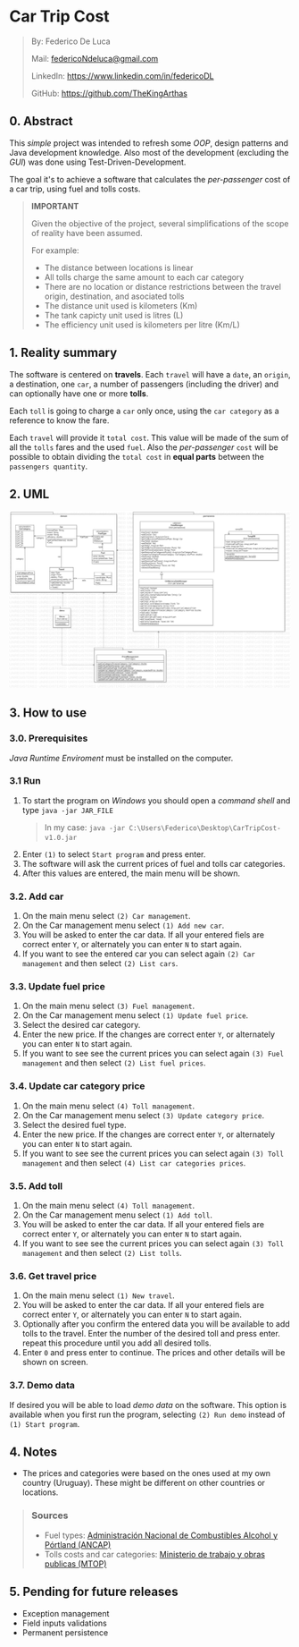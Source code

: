 # Car Trip Cost
> By: Federico De Luca  
>
> Mail: federicoNdeluca@gmail.com  
>
> LinkedIn: https://www.linkedin.com/in/federicoDL
>
> GitHub: https://github.com/TheKingArthas

## 0. Abstract
This _simple_ project was intended to refresh some _OOP_, design patterns and Java development knowledge. Also most of the development (excluding the _GUI_) was done using Test-Driven-Development.

The goal it's to achieve a software that calculates the _per-passenger_ cost of a car trip, using fuel and tolls costs.

>**IMPORTANT**
>
> Given the objective of the project, several simplifications of the scope of reality have been assumed.
>
>For example:
> - The distance between locations is linear
> - All tolls charge the same amount to each car category
> - There are no location or distance restrictions between the travel origin, destination, and asociated tolls
> - The distance unit used is kilometers (Km)
> - The tank capicty unit used is litres (L)
> - The efficiency unit used is kilometers per litre (Km/L)

## 1. Reality summary
The software is centered on **travels**. Each `travel` will have a `date`, an `origin`, a destination, one `car`, a number of passengers (including the driver) and can optionally have one or more **tolls**.

Each `toll` is going to charge a `car` only once, using the `car category` as a reference to know the fare.

Each `travel` will provide it `total cost`. This value will be made of the sum of all the `tolls` fares and the used `fuel`.
Also the _per-passenger_ `cost` will be possible to obtain dividing the `total cost` in **equal parts** between the `passengers quantity`.

## 2. UML
![UML](/Documentation/img/CarTripCost_UML.png)

## 3. How to use
### 3.0. Prerequisites
_Java Runtime Enviroment_ must be installed on the computer.
### 3.1 Run
1. To start the program on _Windows_ you should open a _command shell_ and type `java -jar JAR_FILE`
    >In my case: `java -jar C:\Users\Federico\Desktop\CarTripCost-v1.0.jar`
1. Enter `(1)` to select `Start program` and press enter.
1. The software will ask the current prices of fuel and tolls car categories.
1. After this values are entered, the main menu will be shown.

### 3.2. Add car
1. On the main menu select `(2) Car management`.
1. On the Car management menu select `(1) Add new car`.
1. You will be asked to enter the car data. If all your entered fiels are correct enter `Y`, or alternately you can enter `N` to start again.
1. If you want to see the entered car you can select again `(2) Car management` and then select `(2) List cars`.

### 3.3. Update fuel price
1. On the main menu select `(3) Fuel management`.
1. On the Car management menu select `(1) Update fuel price`.
1. Select the desired car category.
1. Enter the new price. If the changes are correct enter `Y`, or alternately you can enter `N` to start again.
1. If you want to see see the current prices you can select again `(3) Fuel  management` and then select `(2) List fuel prices`.

### 3.4. Update car category price
1. On the main menu select `(4) Toll management`.
1. On the Car management menu select `(3) Update category price`.
1. Select the desired fuel type.
1. Enter the new price. If the changes are correct enter `Y`, or alternately you can enter `N` to start again.
1. If you want to see see the current prices you can select again `(3) Toll  management` and then select `(4) List car categories prices`.

### 3.5. Add toll
1. On the main menu select `(4) Toll management`.
1. On the Car management menu select `(1) Add toll`.
1. You will be asked to enter the car data. If all your entered fiels are correct enter `Y`, or alternately you can enter `N` to start again.
1. If you want to see see the current prices you can select again `(3) Toll  management` and then select `(2) List tolls`.

### 3.6. Get travel price
1. On the main menu select `(1) New travel`.
1. You will be asked to enter the car data. If all your entered fiels are correct enter `Y`, or alternately you can enter `N` to start again.
1. Optionally after you confirm the entered data you will be available to add tolls to the travel. Enter the number of the desired toll and press enter. repeat this procedure until you add all desired tolls. 
1. Enter `0` and press enter to continue. The prices and other details will be shown on screen.

### 3.7. Demo data
If desired you will be able to load _demo data_ on the software. This option is available when you first run the program, selecting `(2) Run demo` instead of `(1) Start program`.

## 4. Notes
- The prices and categories were based on the ones used at my own country (Uruguay). These might be different on other countries or locations.
>### Sources
> - Fuel types:  [Administración Nacional de Combustibles Alcohol y Pórtland (ANCAP)](https://www.ancap.com.uy/2093/1/precios-combustibles.html)
> - Tolls costs and car categories: [Ministerio de trabajo y obras publicas (MTOP)](http://www.mtop.gub.uy/peajes)

## 5. Pending for future releases
- Exception management
- Field inputs validations
- Permanent persistence